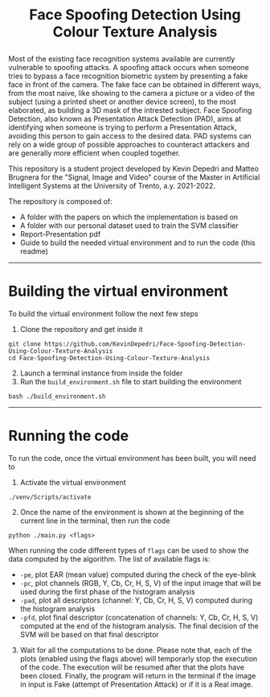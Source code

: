 # <p align="center">Face Spoofing Detection Using Colour Texture Analysis</p> 

Most of the existing face recognition systems available are currently vulnerable to spoofing attacks. A spoofing attack occurs when someone tries to bypass a face recognition biometric system by presenting a fake face in front of the camera. The fake face can be obtained in different ways, from the most naive, like showing to the camera a picture or a video of the subject (using a printed sheet or another device screen), to the most elaborated, as building a 3D mask of the intrested subject. Face Spoofing Detection, also known as Presentation Attack Detection (PAD), aims at identifying when someone is trying to perform a Presentation Attack, avoiding this person to gain access to the desired data. PAD systems can rely on a wide group of possible approaches to counteract attackers and are generally more efficient when coupled together.

This repository is a student project developed by Kevin Depedri and Matteo Brugnera for the "Signal, Image and Video" course of the Master in Artificial Intelligent Systems at the University of Trento, a.y. 2021-2022.

The repository is composed of:
- A folder with the papers on which the implementation is based on
- A folder with our personal dataset used to train the SVM classifier
- Report-Presentation pdf
- Guide to build the needed virtual environment and to run the code (this readme)

****
# Building the virtual environment
To build the virtual environment follow the next few steps
  1. Clone the repository and get inside it
  ```shell
  git clone https://github.com/KevinDepedri/Face-Spoofing-Detection-Using-Colour-Texture-Analysis
  cd Face-Spoofing-Detection-Using-Colour-Texture-Analysis
  ```
  2. Launch a terminal instance from inside the folder
  3. Run the ``build_environment.sh`` file to start building the environment
  ```shell
  bash ./build_environment.sh
  ```
  
****
# Running the code
To run the code, once the virtual environment has been built, you will need to
  1. Activate the virtual environment
  ```shell
  ./venv/Scripts/activate
  ```
  2. Once the name of the environment is shown at the beginning of the current line in the terminal, then run the code
  ```shell
  python ./main.py <flags>
  ```
  When running the code different types of ``flags`` can be used to show the data computed by the algorithm. The list of available flags is:
  - ``-pe``, plot EAR (mean value) computed during the check of the eye-blink
  - ``-pc``, plot channels (RGB, Y, Cb, Cr, H, S, V) of the input image that will be used during the first phase of the histogram analysis
  - ``-pad``, plot all descriptors (channel: Y, Cb, Cr, H, S, V) computed during the histogram analysis
  - ``-pfd``, plot final descriptor (concatenation of channels: Y, Cb, Cr, H, S, V) computed at the end of the histogram analysis. The final decision of the SVM will be based on that final descriptor
  3. Wait for all the computations to be done. Please note that, each of the plots (enabled using the flags above) will temporarly stop the execution of the code. The execution will be resumed after that the plots have been closed. Finally, the program will return in the terminal if the image in input is Fake (attempt of Presentation Attack) or if it is a Real image.

